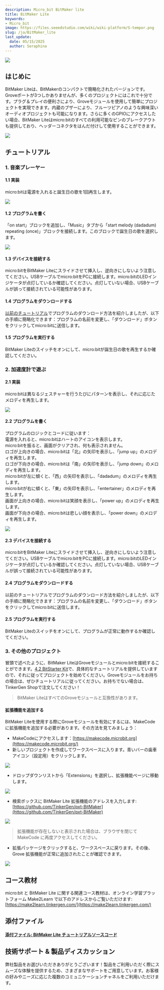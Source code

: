 ```yaml
---
description: Micro_bit BitMaker lite
title: BitMaker Lite
keywords:
- Micro_bit
image: https://files.seeedstudio.com/wiki/wiki-platform/S-tempor.png
slug: /ja/BitMaker_lite
last_update:
  date: 05/15/2025
  author: Seraphina
---
```



<!-- ![](https://cdn.nlark.com/yuque/0/2020/png/2701823/1607656416908-e058e745-c2f4-4263-8a0b-9c38faa4085d.png#align=left&display=inline&height=512&originHeight=512&originWidth=814&size=0&status=done&style=none&width=814) -->
![](https://files.seeedstudio.com/wiki/microbit/bitmaker/8.png)

## はじめに
BitMaker Liteは、BitMakerのコンパクトで簡略化されたバージョンです。Groveポートが3つしかありませんが、多くのプロジェクトにはこれで十分です。プラグ＆プレイの便利さにより、Groveモジュールを使用して簡単にプロジェクトを実現できます。内蔵のブザーにより、フルーツピアノのような興味深いオーディオプロジェクトも可能になります。さらに多くのGPIOにアクセスしたい場合、BitMaker Liteはmicro:bitのすべての利用可能なピンのブレークアウトも提供しており、ヘッダーコネクタをはんだ付けして使用することができます。

<!-- ![](https://cdn.nlark.com/yuque/0/2020/png/2701823/1607656416911-961efb23-8578-4cfa-a224-29da21dcd517.png#align=left&display=inline&height=419&originHeight=419&originWidth=1156&size=0&status=done&style=none&width=1156) -->
![](https://files.seeedstudio.com/wiki/microbit/bitmaker/10.png)

## チュートリアル
### 1. 音楽プレーヤー
#### 1.1 実装

micro:bitは電源を入れると誕生日の歌を1回再生します。

<!-- ![](https://cdn.nlark.com/yuque/0/2020/png/2701823/1607656416918-8d8828f3-a79b-45ad-a721-186f3f7756fb.png#align=left&display=inline&height=399&originHeight=399&originWidth=709&size=0&status=done&style=none&width=709) -->
![](https://files.seeedstudio.com/wiki/microbit/bitmaker/11.png)

#### 1.2 プログラムを書く
「on start」ブロックを追加し、「Music」タブから「start melody (dadadum) repeating (once)」ブロックを接続します。このブロックで誕生日の歌を選択します。

<!-- ![](https://cdn.nlark.com/yuque/0/2020/png/2701823/1607656416887-1ca9e66a-ee00-4f89-83cf-7b8faafdfa3b.png#align=left&display=inline&height=171&originHeight=171&originWidth=535&size=0&status=done&style=none&width=535) -->
![](https://files.seeedstudio.com/wiki/microbit/bitmaker/12.png)

#### 1.3 デバイスを接続する
micro:bitをBitMaker Liteにスライドさせて挿入し、逆向きにしないよう注意してください。USBケーブルでmicro:bitをPCに接続します。micro:bitのLEDインジケータが点灯しているか確認してください。点灯していない場合、USBケーブルが誤って接続されている可能性があります。

#### 1.4 プログラムをダウンロードする
[以前のチュートリアル](https://docproxy.tinkergen.com/web/#/2?page_id=329)でプログラムのダウンロード方法を紹介しましたが、以下の手順に簡略化できます：プログラムの名前を変更し、「ダウンロード」ボタンをクリックしてmicro:bitに送信します。

#### 1.5 プログラムを実行する
BitMaker Liteのスイッチをオンにして、micro:bitが誕生日の歌を再生するか確認してください。

### 2. 加速度計で遊ぶ
#### 2.1 実装

micro:bitは異なるジェスチャーを行うたびにパターンを表示し、それに応じたメロディを再生します。

<!-- ![](https://cdn.nlark.com/yuque/0/2020/png/2701823/1607656416904-9f5c413e-032f-4651-8d51-303ca7f57420.png#align=left&display=inline&height=490&originHeight=490&originWidth=632&size=0&status=done&style=none&width=632) -->
![](https://files.seeedstudio.com/wiki/microbit/bitmaker/13.png)

#### 2.2 プログラムを書く
プログラムのロジックとコードに従います：<br />
電源を入れると、micro:bitはハートのアイコンを表示します。<br />
micro:bitを振ると、画面がクリアされ、何も表示されません。<br />
ロゴが上向きの場合、micro:bitは「北」の矢印を表示し、「jump up」のメロディを再生します。<br />
ロゴが下向きの場合、micro:bitは「南」の矢印を表示し、「jump down」のメロディを再生します。<br />
micro:bitが左に傾くと、「西」の矢印を表示し、「dadadum」のメロディを再生します。<br />
micro:bitが右に傾くと、「東」の矢印を表示し、「entertainer」のメロディを再生します。<br />
画面が上向きの場合、micro:bitは笑顔を表示し、「power up」のメロディを再生します。<br />
画面が下向きの場合、micro:bitは悲しい顔を表示し、「power down」のメロディを再生します。
<!-- ![](https://cdn.nlark.com/yuque/0/2020/png/2701823/1607656416885-b70ab193-d5c2-47d1-ab29-bdb3452d6aa2.png#align=left&display=inline&height=741&originHeight=741&originWidth=982&size=0&status=done&style=none&width=982) -->
![](https://files.seeedstudio.com/wiki/microbit/bitmaker/14.png)

#### 2.3 デバイスを接続する
micro:bitをBitMaker Liteにスライドさせて挿入し、逆向きにしないよう注意してください。USBケーブルでmicro:bitをPCに接続します。micro:bitのLEDインジケータが点灯しているか確認してください。点灯していない場合、USBケーブルが誤って接続されている可能性があります。

#### 2.4 プログラムをダウンロードする
以前のチュートリアルでプログラムのダウンロード方法を紹介しましたが、以下の手順に簡略化できます：プログラムの名前を変更し、「ダウンロード」ボタンをクリックしてmicro:bitに送信します。

#### 2.5 プログラムを実行する
BitMaker Liteのスイッチをオンにして、プログラムが正常に動作するか確認してください。

### 3. その他のプロジェクト

冒頭で述べたように、BitMaker LiteはGroveモジュールとmicro:bitを接続することができます。[4.2 BitStarter Kit](https://docproxy.tinkergen.com/web/#/2?page_id=403)で、具体的なチュートリアルを提供していますので、それに従ってプロジェクトを始めてください。Groveモジュールをお持ちの場合は、ぜひチュートリアルに従ってください。お持ちでない場合は、TinkerGen Shopで注文してください！

> BitMaker LiteはすべてのGroveモジュールと互換性があります。

#### 拡張機能を追加する
BitMaker Liteを使用する際にGroveモジュールを有効にするには、MakeCodeに拡張機能を追加する必要があります。その方法を見てみましょう：

- MakeCodeにアクセスします：[https://makecode.microbit.org](https://makecode.microbit.org/)
- 新しいプロジェクトを作成してワークスペースに入ります。青いバーの歯車アイコン（設定用）をクリックします。
<!-- ![](https://cdn.nlark.com/yuque/0/2020/png/2701823/1607656416889-8342e086-2cdc-4416-bbbf-95d991f48444.png#align=left&display=inline&height=524&originHeight=524&originWidth=1072&size=0&status=done&style=none&width=1072) -->
![](https://files.seeedstudio.com/wiki/microbit/bitmaker/15.png)

- ドロップダウンリストから「Extensions」を選択し、拡張機能ページに移動します。
<!-- ![](https://cdn.nlark.com/yuque/0/2020/png/2701823/1607656416908-ee4ae33c-ffc2-44b8-a127-bf55f7e4e0e5.png#align=left&display=inline&height=712&originHeight=712&originWidth=931&size=0&status=done&style=none&width=931) -->
![](https://files.seeedstudio.com/wiki/microbit/bitmaker/16.png)

- 検索ボックスに BitMaker Lite 拡張機能のアドレスを入力します: [https://github.com/TinkerGen/pxt-BitMaker](https://github.com/TinkerGen/pxt-BitMaker)
<!-- ![](https://cdn.nlark.com/yuque/0/2020/png/2701823/1607656416930-10133e74-2d1f-41d1-9a3c-1c29482f27a3.png#align=left&display=inline&height=937&originHeight=937&originWidth=1920&size=0&status=done&style=none&width=1920) -->
![](https://files.seeedstudio.com/wiki/microbit/bitmaker/17.png)

> 拡張機能が存在しないと表示された場合は、ブラウザを閉じて MakeCode に再度アクセスしてください。

- 拡張パッケージをクリックすると、ワークスペースに戻ります。その後、Grove 拡張機能が正常に追加されたことが確認できます。
<!-- ![](https://cdn.nlark.com/yuque/0/2020/png/2701823/1607656416925-93ed4b5a-8d37-4841-be77-0d6564d01cc8.png#align=left&display=inline&height=937&originHeight=937&originWidth=1920&size=0&status=done&style=none&width=1920) -->
![](https://files.seeedstudio.com/wiki/microbit/bitmaker/18.png)

## コース教材
micro:bit と BitMaker Lite に関する関連コース教材は、オンライン学習プラットフォーム Make2Learn で以下のアドレスからご覧いただけます: [https://make2learn.tinkergen.com/](https://make2learn.tinkergen.com/)

## 添付ファイル
#### [添付ファイル: BitMaker Lite チュートリアルソースコード](https://tinkergen.com/filedownload/179268)

## 技術サポート & 製品ディスカッション

弊社製品をお選びいただきありがとうございます！製品をご利用いただく際にスムーズな体験を提供するため、さまざまなサポートをご用意しています。お客様の好みやニーズに応じた複数のコミュニケーションチャネルをご利用いただけます。

<div class="button_tech_support_container">
<a href="https://forum.seeedstudio.com/" class="button_forum"></a> 
<a href="https://www.seeedstudio.com/contacts" class="button_email"></a>
</div>

<div class="button_tech_support_container">
<a href="https://discord.gg/eWkprNDMU7" class="button_discord"></a> 
<a href="https://github.com/Seeed-Studio/wiki-documents/discussions/69" class="button_discussion"></a>
</div>